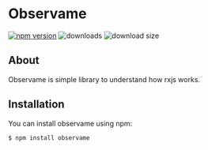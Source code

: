 # Observame

[![npm version](https://badgen.net/npm/v/observame)](https://www.npmjs.com/package/observame)
![downloads](https://badgen.net/npm/dt/observame)
![download size](https://badgen.net/bundlephobia/min/observame)

## About
Observame is simple library to understand how rxjs works.

## Installation
You can install observame using npm:
```
$ npm install observame
```
